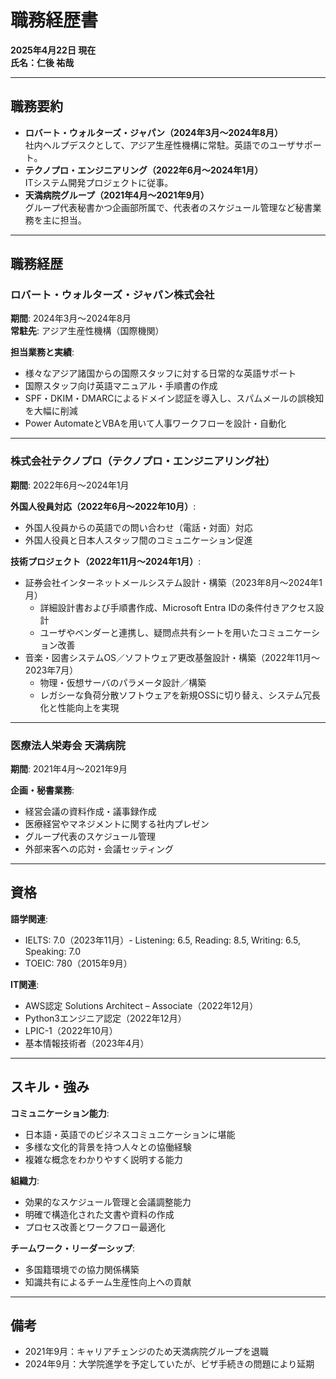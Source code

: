 # 職務経歴書
**2025年4月22日 現在**  
**氏名：仁後 祐哉**

---


## 職務要約
- **ロバート・ウォルターズ・ジャパン（2024年3月～2024年8月）**  
  社内ヘルプデスクとして、アジア生産性機構に常駐。英語でのユーザサポート。
- **テクノプロ・エンジニアリング（2022年6月～2024年1月）**  
  ITシステム開発プロジェクトに従事。
- **天満病院グループ（2021年4月～2021年9月）**  
  グループ代表秘書かつ企画部所属で、代表者のスケジュール管理など秘書業務を主に担当。

---

## 職務経歴

### ロバート・ウォルターズ・ジャパン株式会社
**期間**: 2024年3月〜2024年8月  
**常駐先**: アジア生産性機構（国際機関）

**担当業務と実績**:
- 様々なアジア諸国からの国際スタッフに対する日常的な英語サポート
- 国際スタッフ向け英語マニュアル・手順書の作成
- SPF・DKIM・DMARCによるドメイン認証を導入し、スパムメールの誤検知を大幅に削減
- Power AutomateとVBAを用いて人事ワークフローを設計・自動化

---

### 株式会社テクノプロ（テクノプロ・エンジニアリング社）
**期間**: 2022年6月〜2024年1月

**外国人役員対応（2022年6月〜2022年10月）**:
- 外国人役員からの英語での問い合わせ（電話・対面）対応
- 外国人役員と日本人スタッフ間のコミュニケーション促進

**技術プロジェクト（2022年11月〜2024年1月）**:
- 証券会社インターネットメールシステム設計・構築（2023年8月〜2024年1月）
  - 詳細設計書および手順書作成、Microsoft Entra IDの条件付きアクセス設計
  - ユーザやベンダーと連携し、疑問点共有シートを用いたコミュニケーション改善
- 音楽・図書システムOS／ソフトウェア更改基盤設計・構築（2022年11月〜2023年7月）
  - 物理・仮想サーバのパラメータ設計／構築
  - レガシーな負荷分散ソフトウェアを新規OSSに切り替え、システム冗長化と性能向上を実現

---

### 医療法人栄寿会 天満病院
**期間**: 2021年4月〜2021年9月

**企画・秘書業務**:
- 経営会議の資料作成・議事録作成
- 医療経営やマネジメントに関する社内プレゼン
- グループ代表のスケジュール管理
- 外部来客への応対・会議セッティング

---

## 資格

**語学関連**:
- IELTS: 7.0（2023年11月）- Listening: 6.5, Reading: 8.5, Writing: 6.5, Speaking: 7.0
- TOEIC: 780（2015年9月）

**IT関連**:
- AWS認定 Solutions Architect – Associate（2022年12月）
- Python3エンジニア認定（2022年12月）
- LPIC-1（2022年10月）
- 基本情報技術者（2023年4月）

---

## スキル・強み

**コミュニケーション能力**:
- 日本語・英語でのビジネスコミュニケーションに堪能
- 多様な文化的背景を持つ人々との協働経験
- 複雑な概念をわかりやすく説明する能力

**組織力**:
- 効果的なスケジュール管理と会議調整能力
- 明確で構造化された文書や資料の作成
- プロセス改善とワークフロー最適化

**チームワーク・リーダーシップ**:
- 多国籍環境での協力関係構築
- 知識共有によるチーム生産性向上への貢献

---

## 備考
- 2021年9月：キャリアチェンジのため天満病院グループを退職
- 2024年9月：大学院進学を予定していたが、ビザ手続きの問題により延期

